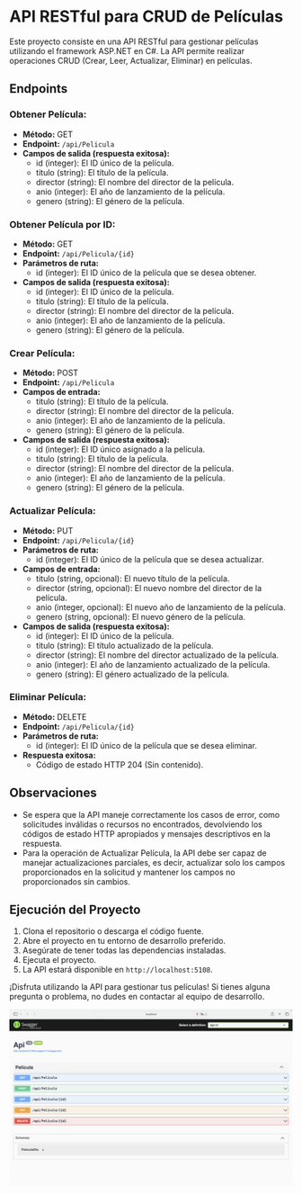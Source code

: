 # API RESTful para CRUD de Películas

Este proyecto consiste en una API RESTful para gestionar películas utilizando el framework ASP.NET en C#. La API permite realizar operaciones CRUD (Crear, Leer, Actualizar, Eliminar) en películas.

## Endpoints

### Obtener Película:

- **Método:** GET
- **Endpoint:** `/api/Pelicula`
- **Campos de salida (respuesta exitosa):**
  - id (integer): El ID único de la película.
  - titulo (string): El título de la película.
  - director (string): El nombre del director de la película.
  - anio (integer): El año de lanzamiento de la película.
  - genero (string): El género de la película.

### Obtener Película por ID:

- **Método:** GET
- **Endpoint:** `/api/Pelicula/{id}`
- **Parámetros de ruta:**
  - id (integer): El ID único de la película que se desea obtener.
- **Campos de salida (respuesta exitosa):**
  - id (integer): El ID único de la película.
  - titulo (string): El título de la película.
  - director (string): El nombre del director de la película.
  - anio (integer): El año de lanzamiento de la película.
  - genero (string): El género de la película.


### Crear Película:

- **Método:** POST
- **Endpoint:** `/api/Pelicula`
- **Campos de entrada:**
  - titulo (string): El título de la película.
  - director (string): El nombre del director de la película.
  - anio (integer): El año de lanzamiento de la película.
  - genero (string): El género de la película.
- **Campos de salida (respuesta exitosa):**
  - id (integer): El ID único asignado a la película.
  - titulo (string): El título de la película.
  - director (string): El nombre del director de la película.
  - anio (integer): El año de lanzamiento de la película.
  - genero (string): El género de la película.



### Actualizar Película:

- **Método:** PUT
- **Endpoint:** `/api/Pelicula/{id}`
- **Parámetros de ruta:**
  - id (integer): El ID único de la película que se desea actualizar.
- **Campos de entrada:**
  - titulo (string, opcional): El nuevo título de la película.
  - director (string, opcional): El nuevo nombre del director de la película.
  - anio (integer, opcional): El nuevo año de lanzamiento de la película.
  - genero (string, opcional): El nuevo género de la película.
- **Campos de salida (respuesta exitosa):**
  - id (integer): El ID único de la película.
  - titulo (string): El título actualizado de la película.
  - director (string): El nombre del director actualizado de la película.
  - anio (integer): El año de lanzamiento actualizado de la película.
  - genero (string): El género actualizado de la película.

### Eliminar Película:

- **Método:** DELETE
- **Endpoint:** `/api/Pelicula/{id}`
- **Parámetros de ruta:**
  - id (integer): El ID único de la película que se desea eliminar.
- **Respuesta exitosa:**
  - Código de estado HTTP 204 (Sin contenido).

## Observaciones

- Se espera que la API maneje correctamente los casos de error, como solicitudes inválidas o recursos no encontrados, devolviendo los códigos de estado HTTP apropiados y mensajes descriptivos en la respuesta.
- Para la operación de Actualizar Película, la API debe ser capaz de manejar actualizaciones parciales, es decir, actualizar solo los campos proporcionados en la solicitud y mantener los campos no proporcionados sin cambios.

## Ejecución del Proyecto

1. Clona el repositorio o descarga el código fuente.
2. Abre el proyecto en tu entorno de desarrollo preferido.
3. Asegúrate de tener todas las dependencias instaladas.
4. Ejecuta el proyecto.
5. La API estará disponible en `http://localhost:5108`.

¡Disfruta utilizando la API para gestionar tus películas! Si tienes alguna pregunta o problema, no dudes en contactar al equipo de desarrollo.

![Swagger con el CRUD en vista](./image.png)
